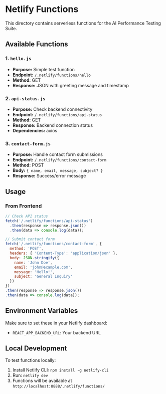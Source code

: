 # Netlify Functions

This directory contains serverless functions for the AI Performance Testing Suite.

## Available Functions

### 1. `hello.js`
- **Purpose:** Simple test function
- **Endpoint:** `/.netlify/functions/hello`
- **Method:** GET
- **Response:** JSON with greeting message and timestamp

### 2. `api-status.js`
- **Purpose:** Check backend connectivity
- **Endpoint:** `/.netlify/functions/api-status`
- **Method:** GET
- **Response:** Backend connection status
- **Dependencies:** axios

### 3. `contact-form.js`
- **Purpose:** Handle contact form submissions
- **Endpoint:** `/.netlify/functions/contact-form`
- **Method:** POST
- **Body:** `{ name, email, message, subject? }`
- **Response:** Success/error message

## Usage

### From Frontend
```javascript
// Check API status
fetch('/.netlify/functions/api-status')
  .then(response => response.json())
  .then(data => console.log(data));

// Submit contact form
fetch('/.netlify/functions/contact-form', {
  method: 'POST',
  headers: { 'Content-Type': 'application/json' },
  body: JSON.stringify({
    name: 'John Doe',
    email: 'john@example.com',
    message: 'Hello!',
    subject: 'General Inquiry'
  })
})
.then(response => response.json())
.then(data => console.log(data));
```

## Environment Variables

Make sure to set these in your Netlify dashboard:
- `REACT_APP_BACKEND_URL`: Your backend URL

## Local Development

To test functions locally:
1. Install Netlify CLI: `npm install -g netlify-cli`
2. Run: `netlify dev`
3. Functions will be available at `http://localhost:8888/.netlify/functions/`
